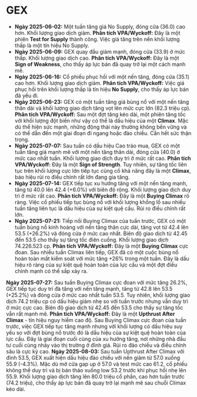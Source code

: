 # GEX

- **Ngày 2025-06-02:** Một tuần tăng giá No Supply, đóng cửa (36.0) cao hơn. Khối lượng giao dịch giảm. **Phân tích VPA/Wyckoff:** Đây là một phiên **Test for Supply** thành công. Việc giá tăng trên nền khối lượng thấp là một tín hiệu No Supply.
- **Ngày 2025-06-09:** GEX quay đầu giảm mạnh, đóng cửa (33.9) ở mức thấp. Khối lượng giao dịch cao. **Phân tích VPA/Wyckoff:** Đây là một **Sign of Weakness**, cho thấy áp lực bán đã quay trở lại một cách mạnh mẽ.
- **Ngày 2025-06-16:** Cổ phiếu phục hồi với một nến tăng, đóng cửa (35.1) cao hơn. Khối lượng giao dịch giảm. **Phân tích VPA/Wyckoff:** Việc giá phục hồi trên khối lượng thấp là tín hiệu **No Supply**, cho thấy áp lực bán đã yếu đi.
- **Ngày 2025-06-23:** GEX có một tuần tăng giá bùng nổ với một nến tăng thân dài và khối lượng giao dịch tăng vọt lên mức cực lớn (82.3 triệu cp). **Phân tích VPA/Wyckoff:** Sau một đợt tăng kéo dài, một phiên tăng tốc với khối lượng đột biến như vậy có thể là dấu hiệu của một **Climax**. Mặc dù thể hiện sức mạnh, những động thái này thường không bền vững và có thể dẫn đến một giai đoạn đi ngang hoặc đảo chiều. Cần hết sức thận trọng.
- **Ngày 2025-07-07:** Sau tuần có dấu hiệu Cao trào mua, GEX có một tuần tăng giá mạnh mẽ với một nến tăng thân dài, đóng cửa (40.0) ở mức cao nhất tuần. Khối lượng giao dịch duy trì ở mức rất cao. **Phân tích VPA/Wyckoff:** Đây là một **Sign of Strength**. Tuy nhiên, sự tăng tốc liên tục trên khối lượng cực lớn tiếp tục củng cố khả năng đây là một **Climax**, báo hiệu rủi ro điều chỉnh rất lớn đang gia tăng.
- **Ngày 2025-07-14:** GEX tiếp tục xu hướng tăng với một nến tăng mạnh, tăng từ 40.0 lên 42.4 (+6.0%) với biên độ rộng. Khối lượng giao dịch duy trì ở mức rất cao. **Phân tích VPA/Wyckoff:** Đây là một **Buying Climax** rõ ràng. Việc cổ phiếu tiếp tục bùng nổ với khối lượng khổng lồ sau nhiều tuần tăng liên tục là dấu hiệu của sự kiệt quệ cầu. Rủi ro điều chỉnh rất lớn.
- **Ngày 2025-07-21:** Tiếp nối Buying Climax của tuần trước, GEX có một tuần bùng nổ kinh hoàng với nến tăng thân cực dài, tăng vọt từ 42.4 lên 53.5 (+26.2%) và đóng cửa ở mức cao nhất. Biên độ giao dịch từ 42.45 đến 53.5 cho thấy sự tăng tốc điên cuồng. Khối lượng giao dịch 74.226.523 cp. **Phân tích VPA/Wyckoff:** Đây là một **Buying Climax** cực đoan. Sau nhiều tuần Climax liên tiếp, GEX đã có một cuộc bùng nổ hoàn toàn mất kiểm soát với mức tăng +26% trong một tuần. Đây là dấu hiệu rõ ràng của sự kiệt quệ hoàn toàn của lực cầu và một đợt điều chỉnh mạnh có thể sắp xảy ra.


**Ngày 2025-07-27:** Sau tuần Buying Climax cực đoan với mức tăng 26.2%, GEX tiếp tục duy trì đà tăng với nến tăng mạnh, tăng từ 42.8 lên 53.5 (+25.2%) và đóng cửa ở mức cao nhất tuần 53.5. Tuy nhiên, khối lượng giao dịch 74.2 triệu cp có dấu hiệu giảm nhẹ so với tuần trước nhưng vẫn duy trì ở mức cực cao. Biên độ giao dịch từ 42.45 đến 53.5 cho thấy sự tăng tốc vẫn rất mạnh mẽ. **Phân tích VPA/Wyckoff:** Đây là một **Upthrust After Climax** - tín hiệu nguy hiểm cao độ. Sau Buying Climax cực đoan của tuần trước, việc GEX tiếp tục tăng mạnh nhưng với khối lượng có dấu hiệu suy yếu so với đợt bùng nổ trước đó là dấu hiệu của sự kiệt quệ hoàn toàn của lực cầu. Đây là giai đoạn cuối cùng của xu hướng tăng, nơi những nhà đầu tư cuối cùng nhảy vào thị trường ở đỉnh giá. Rủi ro đảo chiều và điều chỉnh sâu là cực kỳ cao.
**Ngày 2025-08-03:**
Sau tuần Upthrust After Climax với đỉnh 53.5, GEX xuất hiện dấu hiệu đảo chiều với nến giảm từ 57.0 xuống 55.9 (-4.3%). Mặc dù mở cửa gap up ở 57.0 và test mức cao 61.2, cổ phiếu không thể duy trì và bị bán tháo xuống low 53.2 trước khi phục hồi nhẹ lên 55.9. Khối lượng giao dịch tăng lên 80.0 triệu cổ phần, cao hơn tuần trước (74.2 triệu), cho thấy áp lực bán đã quay trở lại mạnh mẽ sau chuỗi Climax kéo dài.
